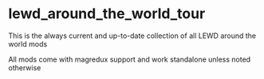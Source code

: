 # lewd_around_the_world_tour
This is the always current and up-to-date collection of all LEWD around the world mods

All mods come with magredux support and work standalone unless noted otherwise
